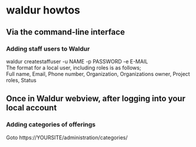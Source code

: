 # waldur howtos

## Via the command-line interface

### Adding staff users to Waldur

waldur createstaffuser -u NAME -p PASSWORD -e E-MAIL  
The format for a local user, including roles is as follows;  
Full name, Email, Phone number, Organization, Organizations owner, Project roles, Status  

## Once in Waldur webview, after logging into your local account

### Adding categories of offerings

Goto https://YOURSITE/administration/categories/  

